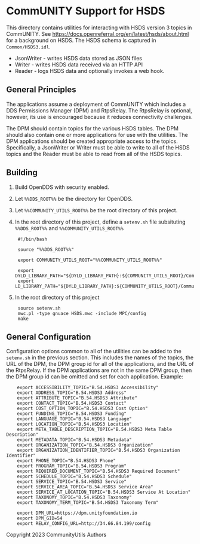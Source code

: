 # CommUNITY Support for HSDS

This directory contains utilities for interacting with HSDS version 3 topics in CommUNITY.
See https://docs.openreferral.org/en/latest/hsds/about.html for a background on HSDS.
The HSDS schema is captured in `Common/HSDS3.idl`.

* JsonWriter - writes HSDS data stored as JSON files
* Writer - writes HSDS data received via an HTTP API
* Reader - logs HSDS data and optionally invokes a web hook.

## General Principles

The applications assume a deployment of CommUNITY which includes a DDS Permissions Manager (DPM) and RtpsRelay.
The RtpsRelay is optional, however, its use is encouraged because it reduces connectivity challenges.

The DPM should contain topics for the various HSDS tables.
The DPM should also contain one or more applications for use with the utilities.
The DPM applications should be created appropriate access to the topics.
Specifically, a JsonWriter or Writer must be able to write to all of the HSDS topics and the Reader must be able to read from all of the HSDS topics.

## Building

1. Build OpenDDS with security enabled.
2. Let `%%DDS_ROOT%%` be the directory for OpenDDS.
3. Let `%%COMMUNITY_UTILS_ROOT%%` be the root directory of this project.
4. In the root directory of this project, define a `setenv.sh` file subsituting `%%DDS_ROOT%%` and `%%COMMUNITY_UTILS_ROOT%%`

        #!/bin/bash

        source "%%DDS_ROOT%%"

        export COMMUNITY_UTILS_ROOT="%%COMMUNITY_UTILS_ROOT%%"

        export DYLD_LIBRARY_PATH="${DYLD_LIBRARY_PATH}:${COMMUNITY_UTILS_ROOT}/CommunitySecurityPlugin:${COMMUNITY_UTILS_ROOT}/HSDS/Common"
        export LD_LIBRARY_PATH="${DYLD_LIBRARY_PATH}:${COMMUNITY_UTILS_ROOT}/CommunitySecurityPlugin:${COMMUNITY_UTILS_ROOT}/HSDS/Common"

5. In the root directory of this project

        source setenv.sh
        mwc.pl -type gnuace HSDS.mwc -include MPC/config
        make
        
## General Configuration

Configuration options common to all of the utilities can be added to the `setenv.sh` in the previous section.
This includes the names of the topics, the URL of the DPM, the DPM group id for all of the applications, and the URL of the RtpsRelay.
If the DPM applications are not in the same DPM group, then the DPM group id can be omitted and set for each application.
Example:

        export ACCESSIBILITY_TOPIC="B.54.HSDS3 Accessibility"
        export ADDRESS_TOPIC="B.54.HSDS3 Address"
        export ATTRIBUTE_TOPIC="B.54.HSDS3 Attribute"
        export CONTACT_TOPIC="B.54.HSDS3 Contact"
        export COST_OPTION_TOPIC="B.54.HSDS3 Cost Option"
        export FUNDING_TOPIC="B.54.HSDS3 Funding"
        export LANGUAGE_TOPIC="B.54.HSDS3 Language"
        export LOCATION_TOPIC="B.54.HSDS3 Location"
        export META_TABLE_DESCRIPTION_TOPIC="B.54.HSDS3 Meta Table Description"
        export METADATA_TOPIC="B.54.HSDS3 Metadata"
        export ORGANIZATION_TOPIC="B.54.HSDS3 Organization"
        export ORGANIZATION_IDENTIFIER_TOPIC="B.54.HSDS3 Organization Identifier"
        export PHONE_TOPIC="B.54.HSDS3 Phone"
        export PROGRAM_TOPIC="B.54.HSDS3 Program"
        export REQUIRED_DOCUMENT_TOPIC="B.54.HSDS3 Required Document"
        export SCHEDULE_TOPIC="B.54.HSDS3 Schedule"
        export SERVICE_TOPIC="B.54.HSDS3 Service"
        export SERVICE_AREA_TOPIC="B.54.HSDS3 Service Area"
        export SERVICE_AT_LOCATION_TOPIC="B.54.HSDS3 Service At Location"
        export TAXONOMY_TOPIC="B.54.HSDS3 Taxonomy"
        export TAXONOMY_TERM_TOPIC="B.54.HSDS3 Taxonomy Term"

        export DPM_URL=https://dpm.unityfoundation.io
        export DPM_GID=54
        export RELAY_CONFIG_URL=http://34.66.84.199/config

Copyright 2023 CommunityUtils Authors
